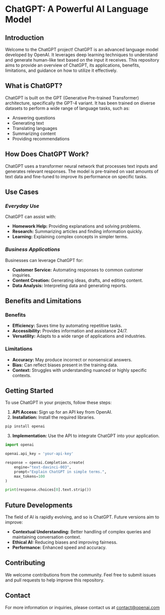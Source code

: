# ChatGPT: A Powerful AI Language Model
## Introduction
Welcome to the ChatGPT project! ChatGPT is an advanced language model developed by OpenAI. It leverages deep learning techniques to understand and generate human-like text based on the input it receives. This repository aims to provide an overview of ChatGPT, its applications, benefits, limitations, and guidance on how to utilize it effectively.
## What is ChatGPT?
ChatGPT is built on the GPT (Generative Pre-trained Transformer) architecture, specifically the GPT-4 variant. It has been trained on diverse datasets to perform a wide range of language tasks, such as:
* Answering questions
* Generating text
* Translating languages
* Summarizing content
* Providing recommendations
## How Does ChatGPT Work?
ChatGPT uses a transformer neural network that processes text inputs and generates relevant responses. The model is pre-trained on vast amounts of text data and fine-tuned to improve its performance on specific tasks.
## Use Cases
### *Everyday Use*
ChatGPT can assist with:
* **Homework Help:** Providing explanations and solving problems.
* **Research:** Summarizing articles and finding information quickly.
* **Learning:** Explaining complex concepts in simpler terms.
### *Business Applications*
Businesses can leverage ChatGPT for:
* **Customer Service:** Automating responses to common customer inquiries.
* **Content Creation:** Generating ideas, drafts, and editing content.
* **Data Analysis:** Interpreting data and generating reports.
## Benefits and Limitations
### Benefits
* **Efficiency:** Saves time by automating repetitive tasks.
* **Accessibility:** Provides information and assistance 24/7.
* **Versatility:** Adapts to a wide range of applications and industries.
### Limitations
* **Accuracy:** May produce incorrect or nonsensical answers.
* **Bias:** Can reflect biases present in the training data.
* **Context:** Struggles with understanding nuanced or highly specific contexts.
## Getting Started
To use ChatGPT in your projects, follow these steps:
1. **API Access:** Sign up for an API key from OpenAI.
2. **Installation:** Install the required libraries.
```bash
pip install openai
```
3. **Implementation:** Use the API to integrate ChatGPT into your application.
```python
import openai

openai.api_key = 'your-api-key'

response = openai.Completion.create(
    engine="text-davinci-003",
    prompt="Explain ChatGPT in simple terms.",
    max_tokens=100
)

print(response.choices[0].text.strip())
```
## Future Developments
The field of AI is rapidly evolving, and so is ChatGPT. Future versions aim to improve:
* **Contextual Understanding:** Better handling of complex queries and maintaining conversation context.
* **Ethical AI:** Reducing biases and improving fairness.
* **Performance:** Enhanced speed and accuracy.
## Contributing
We welcome contributions from the community. Feel free to submit issues and pull requests to help improve this repository.
## Contact
For more information or inquiries, please contact us at contact@openai.com
